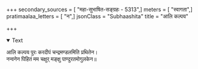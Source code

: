 +++
secondary_sources = [ "महा-सुभाषित-सङ्ग्रहः - 5313",]
meters = [ "स्वागता",]
pratimaalaa_letters = [ "न",]
jsonClass = "Subhaashita"
title = "आलि कल्पय"

+++

<details open><summary>Text</summary>

आलि कल्पय पुरः करदीपं चन्द्रमण्डलमिति प्रथितेन।  
नन्वनेन पिहितं मम चक्षुर् मङ्क्षु पाण्दुरतमोगुलकेन॥
</details>
